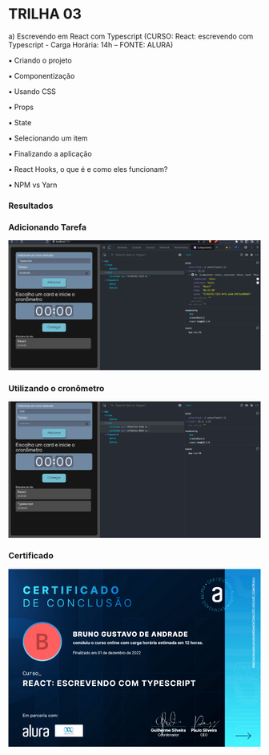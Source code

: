 # TRILHA 03

a) Escrevendo em React com Typescript (CURSO: React: escrevendo com Typescript - Carga Horária: 14h – FONTE: ALURA)

▪ Criando o projeto

▪ Componentização

▪ Usando CSS

▪ Props

▪ State

▪ Selecionando um item

▪ Finalizando a aplicação

▪ React Hooks, o que é e como eles funcionam?

▪ NPM vs Yarn

### Resultados

### Adicionando Tarefa

![Adicionar tarefa](./src/assets/screenshots/adding-task-1.gif)

### Utilizando o cronômetro

![utilizando o crônometro](./src/assets/screenshots/stopwatch-1.gif)

### Certificado

![Certificado](./src/assets/screenshots/certificate.png)

